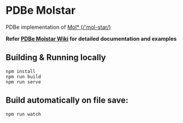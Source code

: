 # PDBe Molstar
PDBe implementation of [Mol* (/'mol-star/)](https://github.com/molstar/molstar)

**Refer [PDBe Molstar Wiki](https://github.com/PDBeurope/pdbe-molstar/wiki) for detailed documentation and examples**

## Building & Running locally
```JS
npm install
npm run build
npm run serve
```
## Build automatically on file save:
```JS
npm run watch
```
